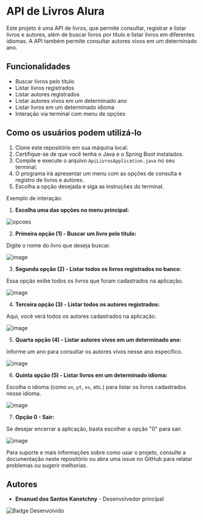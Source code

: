 # API de Livros Alura

Este projeto é uma API de livros, que permite consultar, registrar e listar livros e autores, além de buscar livros por título e listar livros em diferentes idiomas. A API também permite consultar autores vivos em um determinado ano.

## Funcionalidades

- Buscar livros pelo título
- Listar livros registrados
- Listar autores registrados
- Listar autores vivos em um determinado ano
- Listar livros em um determinado idioma
- Interação via terminal com menu de opções

## Como os usuários podem utilizá-lo

1. Clone este repositório em sua máquina local.
2. Certifique-se de que você tenha o Java e o Spring Boot instalados.
3. Compile e execute o arquivo `ApiLivrosApplication.java` no seu terminal.
4. O programa irá apresentar um menu com as opções de consulta e registro de livros e autores.
5. Escolha a opção desejada e siga as instruções do terminal.

Exemplo de interação:

1. **Escolha uma das opções no menu principal:**

![opcoes](https://github.com/user-attachments/assets/7d688def-2f87-4f1d-b999-5ae181a06757)

2. **Primeira opção (1) - Buscar um livro pelo título:**

Digite o nome do livro que deseja buscar.

![image](https://github.com/user-attachments/assets/65ba47d4-3fad-4a4a-8dda-8a297236375b)

3. **Segunda opção (2) - Listar todos os livros registrados no banco:**

Essa opção exibe todos os livros que foram cadastrados na aplicação.

![image](https://github.com/user-attachments/assets/51a6d044-422c-4bbc-b41c-cfed2566ecdc)

4. **Terceira opção (3) - Listar todos os autores registrados:**

Aqui, você verá todos os autores cadastrados na aplicação.

![image](https://github.com/user-attachments/assets/3f7d84dc-fa8a-4b19-a7da-36c732802fc1)

5. **Quarta opção (4) - Listar autores vivos em um determinado ano:**

Informe um ano para consultar os autores vivos nesse ano específico.


![image](https://github.com/user-attachments/assets/061396cf-798b-4055-946b-442843ca57c6)

6. **Quinta opção (5) - Listar livros em um determinado idioma:**

Escolha o idioma (como `en`, `pt`, `es`, etc.) para listar os livros cadastrados nesse idioma.

![image](https://github.com/user-attachments/assets/fae78406-936e-408c-80a6-4fcc9b6b5e8e)

7. **Opção 0 - Sair:**

Se desejar encerrar a aplicação, basta escolher a opção "0" para sair.

![image](https://github.com/user-attachments/assets/b141879b-823f-49a7-85bc-028ccf036744)


Para suporte e mais informações sobre como usar o projeto, consulte a documentação neste repositório ou abra uma issue no GitHub para relatar problemas ou sugerir melhorias.

## Autores

- **Emanuel dos Santos Kanetchny** - Desenvolvedor principal

![Badge Desenvolvido](http://img.shields.io/static/v1?label=STATUS&message=%20DESENVOLVIDO&color=GREEN&style=for-the-badge)


